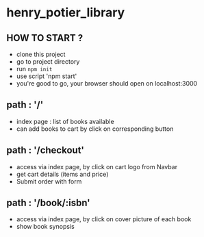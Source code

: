 # henry_potier_library

## HOW TO START ?
* clone this project
* go to project directory 
* run `npm init`
* use script 'npm start'
* you're good to go, your browser should open on localhost:3000  


## path : '/' 
- index page : list of books available 
- can add books to cart by click on corresponding button  

## path : '/checkout'
- access via index page, by click on cart logo from Navbar
- get cart details (items and price)
- Submit order with form 

## path : '/book/:isbn'
- access via index page, by click on cover picture of each book
- show book synopsis
